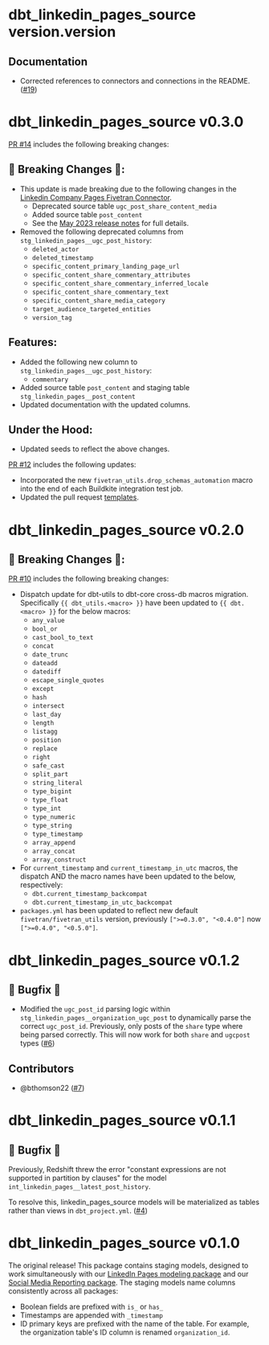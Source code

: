 # dbt_linkedin_pages_source version.version

## Documentation
- Corrected references to connectors and connections in the README. ([#19](https://github.com/fivetran/dbt_linkedin_pages_source/pull/19))

# dbt_linkedin_pages_source v0.3.0
[PR #14](https://github.com/fivetran/dbt_linkedin_pages_source/pull/14) includes the following breaking changes:
## 🚨 Breaking Changes 🚨:
- This update is made breaking due to the following changes in the [Linkedin Company Pages Fivetran Connector](https://fivetran.com/docs/applications/linkedin-company-pages). 
    - Deprecated source table `ugc_post_share_content_media`
    - Added source table `post_content` 
    - See the [May 2023 release notes](https://fivetran.com/docs/applications/linkedin-company-pages/changelog#may2023) for full details.
- Removed the following deprecated columns from `stg_linkedin_pages__ugc_post_history`:
    - `deleted_actor`
    - `deleted_timestamp`
    - `specific_content_primary_landing_page_url`
    - `specific_content_share_commentary_attributes`
    - `specific_content_share_commentary_inferred_locale`
    - `specific_content_share_commentary_text`
    - `specific_content_share_media_category`
    - `target_audience_targeted_entities`
    - `version_tag`

## Features:
- Added the following new column to `stg_linkedin_pages__ugc_post_history`:
    - `commentary`
- Added source table `post_content` and staging table `stg_linkedin_pages__post_content`
- Updated documentation with the updated columns.

## Under the Hood:
- Updated seeds to reflect the above changes. 

[PR #12](https://github.com/fivetran/dbt_linkedin_pages_source/pull/12) includes the following updates:
- Incorporated the new `fivetran_utils.drop_schemas_automation` macro into the end of each Buildkite integration test job.
- Updated the pull request [templates](/.github).

# dbt_linkedin_pages_source v0.2.0
## 🚨 Breaking Changes 🚨:
[PR #10](https://github.com/fivetran/dbt_linkedin_pages_source/pull/10) includes the following breaking changes:
- Dispatch update for dbt-utils to dbt-core cross-db macros migration. Specifically `{{ dbt_utils.<macro> }}` have been updated to `{{ dbt.<macro> }}` for the below macros:
    - `any_value`
    - `bool_or`
    - `cast_bool_to_text`
    - `concat`
    - `date_trunc`
    - `dateadd`
    - `datediff`
    - `escape_single_quotes`
    - `except`
    - `hash`
    - `intersect`
    - `last_day`
    - `length`
    - `listagg`
    - `position`
    - `replace`
    - `right`
    - `safe_cast`
    - `split_part`
    - `string_literal`
    - `type_bigint`
    - `type_float`
    - `type_int`
    - `type_numeric`
    - `type_string`
    - `type_timestamp`
    - `array_append`
    - `array_concat`
    - `array_construct`
- For `current_timestamp` and `current_timestamp_in_utc` macros, the dispatch AND the macro names have been updated to the below, respectively:
    - `dbt.current_timestamp_backcompat`
    - `dbt.current_timestamp_in_utc_backcompat`
- `packages.yml` has been updated to reflect new default `fivetran/fivetran_utils` version, previously `[">=0.3.0", "<0.4.0"]` now `[">=0.4.0", "<0.5.0"]`.

# dbt_linkedin_pages_source v0.1.2
## 🐞 Bugfix 🐞
- Modified the `ugc_post_id` parsing logic within `stg_linkedin_pages__organization_ugc_post` to dynamically parse the correct `ugc_post_id`. Previously, only posts of the `share` type where being parsed correctly. This will now work for both `share` and `ugcpost` types ([#6](https://github.com/fivetran/dbt_linkedin_pages_source/issues/6))

## Contributors
- @bthomson22 ([#7](https://github.com/fivetran/dbt_linkedin_pages_source/pull/7)) 

# dbt_linkedin_pages_source v0.1.1
## 🐞 Bugfix 🐞
Previously, Redshift threw the error "constant expressions are not supported in partition by clauses" for the model `int_linkedin_pages__latest_post_history`. 

To resolve this, linkedin_pages_source models will be materialized as tables rather than views in `dbt_project.yml`. ([#4](https://github.com/fivetran/dbt_linkedin_pages_source/issues/4))

# dbt_linkedin_pages_source v0.1.0

The original release! This package contains staging models, designed to work simultaneously with our [LinkedIn Pages modeling package](https://github.com/fivetran/dbt_linkedin_pages) and our [Social Media Reporting package](https://github.com/fivetran/dbt_social_media_reporting). The staging models name columns consistently across all packages:
 * Boolean fields are prefixed with `is_` or `has_`
 * Timestamps are appended with `_timestamp`
 * ID primary keys are prefixed with the name of the table. For example, the organization table's ID column is renamed `organization_id`.
